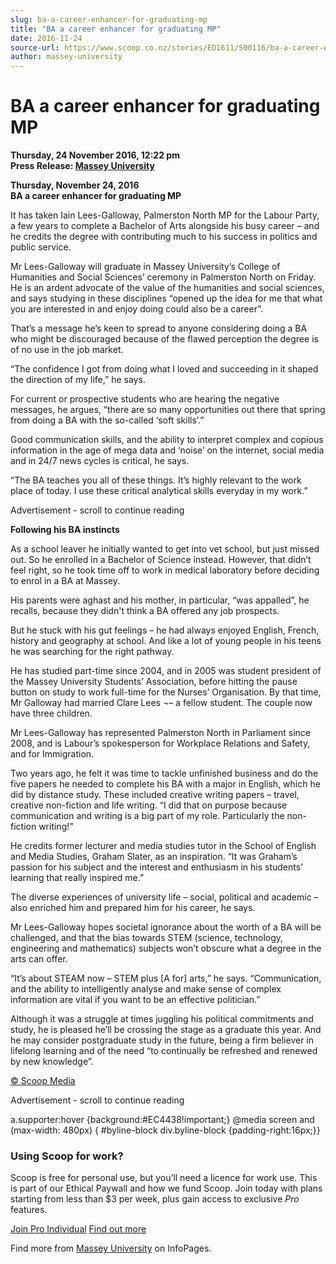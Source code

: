 ```yaml
---
slug: ba-a-career-enhancer-for-graduating-mp
title: "BA a career enhancer for graduating MP"
date: 2016-11-24
source-url: https://www.scoop.co.nz/stories/ED1611/S00116/ba-a-career-enhancer-for-graduating-mp.htm
author: massey-university
---
```

BA a career enhancer for graduating MP
======================================

**Thursday, 24 November 2016, 12:22 pm**  
**Press Release: [Massey University](https://info.scoop.co.nz/Massey_University)**

**Thursday, November 24, 2016**  
**BA a career enhancer for graduating MP**

It has taken Iain Lees-Galloway, Palmerston North MP for the Labour Party, a few years to complete a Bachelor of Arts alongside his busy career – and he credits the degree with contributing much to his success in politics and public service.

Mr Lees-Galloway will graduate in Massey University’s College of Humanities and Social Sciences’ ceremony in Palmerston North on Friday. He is an ardent advocate of the value of the humanities and social sciences, and says studying in these disciplines “opened up the idea for me that what you are interested in and enjoy doing could also be a career”.

That’s a message he’s keen to spread to anyone considering doing a BA who might be discouraged because of the flawed perception the degree is of no use in the job market.

“The confidence I got from doing what I loved and succeeding in it shaped the direction of my life,” he says.

For current or prospective students who are hearing the negative messages, he argues, “there are so many opportunities out there that spring from doing a BA with the so-called ‘soft skills’.”

Good communication skills, and the ability to interpret complex and copious information in the age of mega data and ‘noise’ on the internet, social media and in 24/7 news cycles is critical, he says.

“The BA teaches you all of these things. It’s highly relevant to the work place of today. I use these critical analytical skills everyday in my work.”

Advertisement - scroll to continue reading





**Following his BA instincts**

As a school leaver he initially wanted to get into vet school, but just missed out. So he enrolled in a Bachelor of Science instead. However, that didn’t feel right, so he took time off to work in medical laboratory before deciding to enrol in a BA at Massey.

His parents were aghast and his mother, in particular, “was appalled”, he recalls, because they didn't think a BA offered any job prospects.

But he stuck with his gut feelings – he had always enjoyed English, French, history and geography at school. And like a lot of young people in his teens he was searching for the right pathway.

He has studied part-time since 2004, and in 2005 was student president of the Massey University Students’ Association, before hitting the pause button on study to work full-time for the Nurses’ Organisation. By that time, Mr Galloway had married Clare Lees ¬– a fellow student. The couple now have three children.

Mr Lees-Galloway has represented Palmerston North in Parliament since 2008, and is Labour’s spokesperson for Workplace Relations and Safety, and for Immigration.

Two years ago, he felt it was time to tackle unfinished business and do the five papers he needed to complete his BA with a major in English, which he did by distance study. These included creative writing papers – travel, creative non-fiction and life writing. “I did that on purpose because communication and writing is a big part of my role. Particularly the non-fiction writing!”

He credits former lecturer and media studies tutor in the School of English and Media Studies, Graham Slater, as an inspiration. “It was Graham’s passion for his subject and the interest and enthusiasm in his students’ learning that really inspired me.”

The diverse experiences of university life – social, political and academic – also enriched him and prepared him for his career, he says.

Mr Lees-Galloway hopes societal ignorance about the worth of a BA will be challenged, and that the bias towards STEM (science, technology, engineering and mathematics) subjects won’t obscure what a degree in the arts can offer.

“It’s about STEAM now – STEM plus \[A for\] arts,” he says. “Communication, and the ability to intelligently analyse and make sense of complex information are vital if you want to be an effective politician.”

Although it was a struggle at times juggling his political commitments and study, he is pleased he’ll be crossing the stage as a graduate this year. And he may consider postgraduate study in the future, being a firm believer in lifelong learning and of the need “to continually be refreshed and renewed by new knowledge”.

  

[© Scoop Media](http://www.scoop.co.nz/about/terms.html)  

Advertisement - scroll to continue reading



a.supporter:hover {background:#EC4438!important;} @media screen and (max-width: 480px) { #byline-block div.byline-block {padding-right:16px;}}

### Using Scoop for work?

Scoop is free for personal use, but you’ll need a licence for work use. This is part of our Ethical Paywall and how we fund Scoop. Join today with plans starting from less than $3 per week, plus gain access to exclusive _Pro_ features.  
  
[Join Pro Individual](https://pro.scoop.co.nz/Individual/?from=ProIn24) [Find out more](https://pro.scoop.co.nz/using-scoop-for-work/?from=ProIn24)

Find more from [Massey University](https://info.scoop.co.nz/Massey_University) on InfoPages.